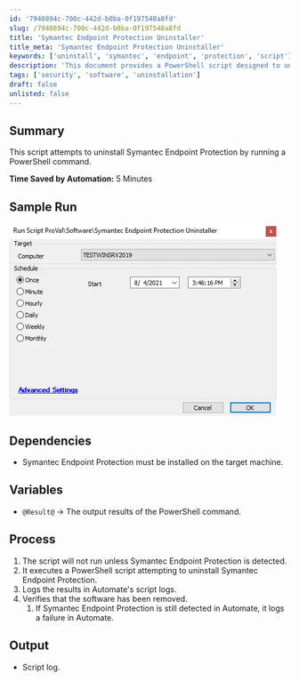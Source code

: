 ```yaml
---
id: '7940894c-700c-442d-b0ba-0f197548a8fd'
slug: /7940894c-700c-442d-b0ba-0f197548a8fd
title: 'Symantec Endpoint Protection Uninstaller'
title_meta: 'Symantec Endpoint Protection Uninstaller'
keywords: ['uninstall', 'symantec', 'endpoint', 'protection', 'script']
description: 'This document provides a PowerShell script designed to uninstall Symantec Endpoint Protection from a target machine, detailing the process, dependencies, and expected output.'
tags: ['security', 'software', 'uninstallation']
draft: false
unlisted: false
---
```


## Summary

This script attempts to uninstall Symantec Endpoint Protection by running a PowerShell command.

**Time Saved by Automation:** 5 Minutes

## Sample Run

![Sample Run](../../../static/img/docs/7940894c-700c-442d-b0ba-0f197548a8fd/image_1.webp)

## Dependencies

- Symantec Endpoint Protection must be installed on the target machine.

## Variables

- `@Result@` -> The output results of the PowerShell command.

## Process

1. The script will not run unless Symantec Endpoint Protection is detected.
2. It executes a PowerShell script attempting to uninstall Symantec Endpoint Protection.
3. Logs the results in Automate's script logs.
4. Verifies that the software has been removed.
   1. If Symantec Endpoint Protection is still detected in Automate, it logs a failure in Automate.

## Output

- Script log.